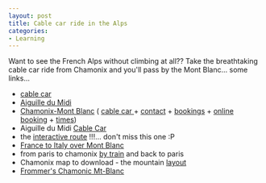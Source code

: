 ```yaml
---
layout: post
title: Cable car ride in the Alps
categories:
- Learning
---
```



Want to see the French Alps without climbing at all?? Take the breathtaking cable car ride from Chamonix and you'll pass by the Mont Blanc... some links...

- [cable car](http://www.chamonix.net/english/sightseeing/aiguille_du_midi.htm)
- [Aiguille du Midi](http://en.wikipedia.org/wiki/Aiguille_du_Midi)
- [Chamonix-Mont Blanc](http://www.compagniedumontblanc.fr/) ( [cable car ](http://www.compagniedumontblanc.fr/pages/site_aiguille_midi_1.html)+ [contact](http://www.compagniedumontblanc.fr/pages/contact_1.html) + [bookings](http://www.compagniedumontblanc.fr/pages/reservation_benne_ete_gb.html) + [online booking](http://www.compagniedumontblanc.fr/ycash/index_reservation.php?langue=EN) + [times](http://www.compagniedumontblanc.fr/pages/horaires_ete_gb.html#aiguillemidi))
- Aiguille du Midi [Cable Car](http://www.compagniedumontblanc.fr/pages/telepherique_aiguille_midi_ete_gb.html)
- the [interactive route](http://www.compagniedumontblanc.fr/plan_aiguilledumidi.php) !!!... don't miss this one :P
- [France to Italy over Mont Blanc](http://www.ricksteves.com/plan/destinations/france/chamonix.htm)
- from paris to chamonix [by train](http://www.guardian.co.uk/travel/2007/dec/16/skiing.snowboarding?page=2) and back to paris
- Chamonix map to download - the mountain [layout](http://skisnowboardeurope.com/chamonix/layout.html)
- [Frommer's Chamonic Mt-Blanc](http://www.frommers.com/destinations/chamonix-montblanc/0610010001.html)

